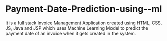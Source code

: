 # Payment-Date-Prediction-using--ml
It is a full stack Invoice Management Application created using HTML, CSS, JS, Java and JSP which uses Machine Learning Model to predict the payment date of an invoice when it gets created in the system.
